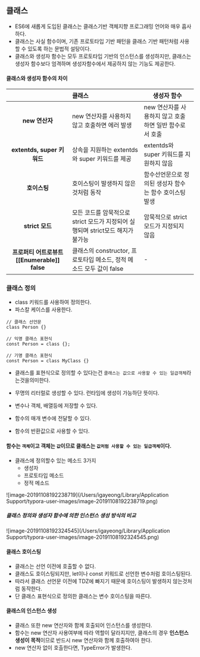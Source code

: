 ## 클래스

- ES6에 새롭게 도입된 클래스는 클래스기반 객체지향 프로그래밍 언어와 매우 흡사하다.
- 클래스는 사실 함수이며, 기존 프로토타입 기반 패턴을 클래스 기반 패턴처럼 사용할 수 있도록 하는 문법적 설탕이다.
- 클래스와 생성자 함수는 모두 프로토타입 기반의 인스턴스를 생성하지만, 클래스는 생성자 함수보다 엄격하며 생성자함수에서 제공하지 않는 기능도 제공한다.




#### 클래스와 생성자 함수의 차이

|                                              | 클래스                                                       | 생성자 함수                                            |
| :------------------------------------------: | :----------------------------------------------------------- | ------------------------------------------------------ |
|                **new 연산자**                | new 연산자를 사용하지 않고 호출하면 에러 발생                | new 연산자를 사용하지 않고 호출하면 일반 함수로서 호출 |
|          **extentds, super 키워드**          | 상속을 지원하는 extentds와 super 키워드를 제공               | extentds와 super 키워드를 지원하지 않음                |
|                 **호이스팅**                 | 호이스팅이 발생하지 않은것처럼 동작                          | 함수선언문으로 정의된 생성자 함수는 함수 호이스팅 발생 |
|               **strict 모드**                | 모든 코드를 암묵적으로 strict 모드가 지정되어 실행되며 strict모드 해지가 불가능 | 암묵적으로 strict 모드가 지정되지 않음                 |
| **프로퍼티 어트로뷰트 [[Enumerable]] false** | 클래스의 constructor, 프로토타입 메소드, 정적 메소드 모두 값이 false | -                                                      |



### 클래스 정의

- class 키워드를 사용하여 정의한다.
- 파스칼 케이스를 사용한다.

```
// 클래스 선언문
class Person {}

// 익명 클래스 표현식
const Person = class {};

// 기명 클래스 표현식
const Person = class MyClass {}
```

- 클래스를 표현식으로 정의할 수 있다는건 ` 클래스는 값으로 사용할 수 있는 일급객체 `라는것을의미한다.

- 무명의 리터럴로 생성할 수 있다. 런타임에 생성이 가능하단 뜻이다.
- 변수나 객체, 배열등에 저장할 수 있다.
- 함수의 매개 변수에 전달할 수 있다.
- 함수의 반환값으로 사용할 수 있다.



#### 함수는 `객체`이고 객체는 `값`이므로 클래스는 `값처럼 사용할 수 있는 일급객체`이다.



- 클래스에 정의할수 있는 메소드 3가지
  - 생성자
  - 프로토타입 메소드
  - 정적 메소드

![image-20191108192238719](/Users/igayeong/Library/Application Support/typora-user-images/image-20191108192238719.png)

##### 클래스 정의와 생성자 함수에 의한 인스턴스 생성 방식의 비교

![image-20191108192324545](/Users/igayeong/Library/Application Support/typora-user-images/image-20191108192324545.png)



#### 클래스 호이스팅

- 클래스는 선언 이전에 호출할 수 없다.
- 클래스도 호이스팅되지만, let이나 const 키워드로 선언한 변수처럼 호이스팅된다.
- 따라서 클래스 선언문 이전에 TDZ에 빠지기 때문에 호이스팅이 발생하지 않는것처럼 동작한다.
- 단 클래스 표현식으로 정의한 클래스는 변수 호이스팅을 따른다.



#### 클래스의 인스턴스 생성

- 클래스 또한 new 연산자와 함께 호출되어 인스턴스를 생성한다.
- 함수는 new 연산자 사용여부에 따라 역할이 달라지지만, 클래스의 경우 **인스턴스 생성이 목적**이므로 반드시 new 연산자와 함께 호출하여아 한다.
- new 연산자 없이 호출한다면, TypeError가 발생한다.




